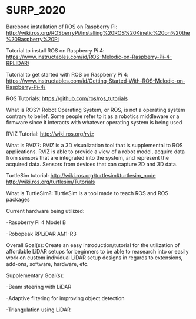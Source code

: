 # SURP_2020

Barebone installation of ROS on Raspberry Pi:
http://wiki.ros.org/ROSberryPi/Installing%20ROS%20Kinetic%20on%20the%20Raspberry%20Pi

Tutorial to install ROS on Raspberry Pi 4:
https://www.instructables.com/id/ROS-Melodic-on-Raspberry-Pi-4-RPLIDAR/

Tutorial to get started with ROS on Raspberry Pi 4:
https://www.instructables.com/id/Getting-Started-With-ROS-Melodic-on-Raspberry-Pi-4/

ROS Tutorials:
https://github.com/ros/ros_tutorials

What is ROS?:
Robot Operating System, or ROS, is not a operating system contrary to belief. Some people refer to it as a robotics middleware or a firmware since it interacts with whatever operating system is being used 

RVIZ Tutorial:
http://wiki.ros.org/rviz

What is RVIZ?:
RVIZ is a 3D visualization tool that is supplemental to ROS applications. RVIZ is able to provide a view of a robot model, acquire data from sensors that are integrated into the system, and represent the acquired data. Sensors from devices that can capture 2D and 3D data.

TurtleSim tutorial:
http://wiki.ros.org/turtlesim#turtlesim_node
http://wiki.ros.org/turtlesim/Tutorials

What is TurtleSim?:
TurtleSim is a tool made to teach ROS and ROS packages

Current hardware being utilized:

-Raspberry Pi 4 Model B

-Robopeak RPLiDAR AM1-R3

Overall Goal(s):
Create an easy introduction/tutorial for the utilization of affordable LiDAR setups for beginners to be able to reasearch into or easily work on custom individual LiDAR setup designs in regards to extensions, add-ons, software, hardware, etc.

Supplementary Goal(s):

-Beam steering with LiDAR

-Adaptive filtering for improving object detection

-Triangulation using LiDAR

